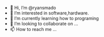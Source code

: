 - 👋 Hi, I’m @ryansmado
- 👀 I’m interested in software,hardware.
- 🌱 I’m currently learning how to programing
- 💞️ I’m looking to collaborate on ...
- 📫 How to reach me ...

<!---
ryansmado/ryansmado is a ✨ special ✨ repository because its `README.md` (this file) appears on your GitHub profile.
You can click the Preview link to take a look at your changes.
--->
